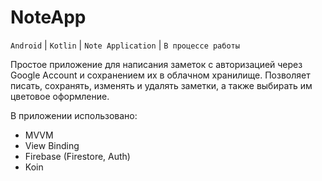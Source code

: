 # NoteApp
`Android` | `Kotlin` | `Note Application` | `В процессе работы`

Простое приложение для написания заметок с авторизацией через Google Account и сохранением их в облачном хранилище. Позволяет писать, сохранять, изменять и удалять заметки, а также выбирать им цветовое оформление.

В приложении использовано:
* MVVM
* View Binding
* Firebase (Firestore, Auth)
* Koin